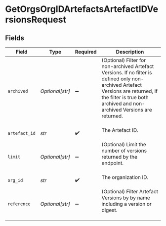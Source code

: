 # GetOrgsOrgIDArtefactsArtefactIDVersionsRequest


## Fields

| Field                                                                                                                                                                                                         | Type                                                                                                                                                                                                          | Required                                                                                                                                                                                                      | Description                                                                                                                                                                                                   |
| ------------------------------------------------------------------------------------------------------------------------------------------------------------------------------------------------------------- | ------------------------------------------------------------------------------------------------------------------------------------------------------------------------------------------------------------- | ------------------------------------------------------------------------------------------------------------------------------------------------------------------------------------------------------------- | ------------------------------------------------------------------------------------------------------------------------------------------------------------------------------------------------------------- |
| `archived`                                                                                                                                                                                                    | *Optional[str]*                                                                                                                                                                                               | :heavy_minus_sign:                                                                                                                                                                                            | (Optional) Filter for non-archived Artefact Versions. If no filter is defined only non-archived Artefact Versions are returned, if the filter is true both archived and non-archived Versions are returned.<br/><br/> |
| `artefact_id`                                                                                                                                                                                                 | *str*                                                                                                                                                                                                         | :heavy_check_mark:                                                                                                                                                                                            | The Artefact ID.<br/><br/>                                                                                                                                                                                    |
| `limit`                                                                                                                                                                                                       | *Optional[str]*                                                                                                                                                                                               | :heavy_minus_sign:                                                                                                                                                                                            | (Optional) Limit the number of versions returned by the endpoint.<br/><br/>                                                                                                                                   |
| `org_id`                                                                                                                                                                                                      | *str*                                                                                                                                                                                                         | :heavy_check_mark:                                                                                                                                                                                            | The organization ID.<br/><br/>                                                                                                                                                                                |
| `reference`                                                                                                                                                                                                   | *Optional[str]*                                                                                                                                                                                               | :heavy_minus_sign:                                                                                                                                                                                            | (Optional) Filter Artefact Versions by by name including a version or digest.<br/><br/>                                                                                                                       |